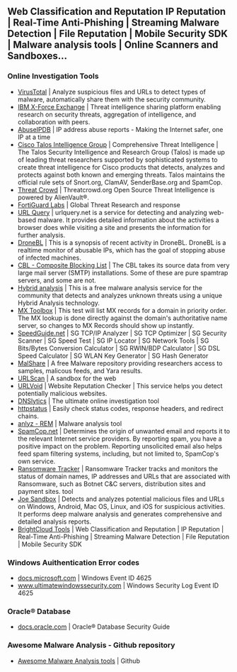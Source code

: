 ## Web Classification and Reputation IP Reputation | Real-Time Anti-Phishing | Streaming Malware Detection | File Reputation | Mobile Security SDK | Malware analysis tools | Online Scanners and Sandboxes...


### Online Investigation Tools
- <a href="https://www.virustotal.com/#/home/upload" title="https://www.virustotal.com/#/home/upload">VirusTotal</a> | Analyze suspicious files and URLs to detect types of malware, automatically share them with the security community.
- <a href="https://exchange.xforce.ibmcloud.com/" title="https://exchange.xforce.ibmcloud.com/">IBM X-Force Exchange</a> | Threat intelligence sharing platform enabling research on security threats, aggregation of intelligence, and collaboration with peers.
- <a href="https://www.abuseipdb.com/" title="https://www.abuseipdb.com/">AbuseIPDB</a> | IP address abuse reports - Making the Internet safer, one IP at a time
- <a href="https://talosintelligence.com/" title="https://talosintelligence.com/">Cisco Talos Intelligence Group</a> | Comprehensive Threat Intelligence | The Talos Security Intelligence and Research Group (Talos) is made up of leading threat researchers supported by sophisticated systems to create threat intelligence for Cisco products that detects, analyzes and protects against both known and emerging threats. Talos maintains the official rule sets of Snort.org, ClamAV, SenderBase.org and SpamCop.
- <a href="https://www.threatcrowd.org/" title="https://www.threatcrowd.org/">Threat Crowd</a> | Threatcrowd.org Open Source Threat Intelligence is powered by AlienVault®.
- <a href="https://fortiguard.com/" title="https://fortiguard.com/">FortiGuard Labs</a> | Global Threat Research and response
- <a href="https://urlquery.net/" title="https://urlquery.net/">URL Query</a> | urlquery.net is a service for detecting and analyzing web-based malware. It provides detailed information about the activities a browser does while visiting a site and presents the information for further analysis.
- <a href="https://dronebl.org/" title="https://dronebl.org/">DroneBL</a> | This is a synopsis of recent activity in DroneBL. DroneBL is a realtime monitor of abusable IPs, which has the goal of stopping abuse of infected machines. 
- <a href="https://www.abuseat.org/" title="https://www.abuseat.org/">CBL - Composite Blocking List</a> | The CBL takes its source data from very large mail server (SMTP) installations. Some of these are pure spamtrap servers, and some are not.
- <a href="https://www.hybrid-analysis.com/" title="https://www.hybrid-analysis.com/">Hybrid analysis</a> | This is a free malware analysis service for the community that detects and analyzes unknown threats using a unique Hybrid Analysis technology. 
- <a href="https://mxtoolbox.com/" title="https://mxtoolbox.com/">MX Toolbox</a> | This test will list MX records for a domain in priority order. The MX lookup is done directly against the domain's authoritative name server, so changes to MX Records should show up instantly.
- <a href="https://www.speedguide.net/sg_tools.php" title="https://www.speedguide.net/sg_tools.php">SpeedGuide.net</a> | SG TCP/IP Analyzer | SG TCP Optimizer | SG Security Scanner | SG Speed Test | SG IP Locator | SG Network Tools | SG Bits/Bytes Conversion Calculator | SG RWIN/BDP Calculator | SG DSL Speed Calculator | SG WLAN Key Generator | SG Hash Generator
- <a href="https://malshare.com/" title="https://malshare.com/">MalShare</a> | A free Malware repository providing researchers access to samples, malicous feeds, and Yara results.
- <a href="https://urlscan.io/" title="https://urlscan.io/">URLScan</a> | A sandbox for the web
- <a href="https://www.urlvoid.com/" title="https://www.urlvoid.com/">URLVoid</a> | Website Reputation Checker | This service helps you detect potentially malicious websites.
- <a href="https://dnslytics.com/" title="https://dnslytics.com/">DNSlytics</a> | The ultimate online investigation tool
- <a href="https://httpstatus.io/" title="https://httpstatus.io/">httpstatus</a> | Easily check status codes, response headers, and redirect chains.
- <a href="https://sandbox.anlyz.io/#!/malware-dashboard" title="https://sandbox.anlyz.io/#!/malware-dashboard">anlyz - REM</a> | Malware analysis tool
- <a href="https://www.spamcop.net/bl.shtml" title="https://www.spamcop.net/bl.shtml">SpamCop.net</a> | Determines the origin of unwanted email and reports it to the relevant Internet service providers. By reporting spam, you have a positive impact on the problem. Reporting unsolicited email also helps feed spam filtering systems, including, but not limited to, SpamCop's own service.
- <a href="https://ransomwaretracker.abuse.ch/" title="https://ransomwaretracker.abuse.ch/">Ransomware Tracker</a> | Ransomware Tracker tracks and monitors the status of domain names, IP addresses and URLs that are associated with Ransomware, such as Botnet C&C servers, distribution sites and payment sites. tool
- <a href="https://www.joesandbox.com/" title="https://www.joesandbox.com/">Joe Sandbox</a> | Detects and analyzes potential malicious files and URLs on Windows, Android, Mac OS, Linux, and iOS for suspicious activities. It performs deep malware analysis and generates comprehensive and detailed analysis reports.
- <a href="https://www.brightcloud.com/" title="https://www.brightcloud.com/">BrightCloud Tools</a> | Web Classification and Reputation | IP Reputation | Real-Time Anti-Phishing | Streaming Malware Detection | File Reputation | Mobile Security SDK

### Windows Auithentication Error codes
- <a href="https://docs.microsoft.com/en-us/windows/security/threat-protection/auditing/event-4625" title="https://docs.microsoft.com/en-us/windows/security/threat-protection/auditing/event-4625">docs.microsoft.com</a> | Windows Event ID 4625
- <a href="https://www.ultimatewindowssecurity.com/securitylog/encyclopedia/event.aspx?eventID=4625" title="https://www.ultimatewindowssecurity.com/securitylog/encyclopedia/event.aspx?eventID=4625">www.ultimatewindowssecurity.com</a> | Windows Security Log Event ID 4625

### Oracle® Database
- <a href="https://docs.oracle.com/cd/E18283_01/network.112/e16543/auditing.htm" title="https://docs.oracle.com/cd/E18283_01/network.112/e16543/auditing.htm">docs.oracle.com</a> | Oracle® Database Security Guide

### Awesome Malware Analysis - Github repository
- <a href="https://github.com/rshipp/awesome-malware-analysis" title="https://github.com/rshipp/awesome-malware-analysis">Awesome Malware Analysis tools</a> | Github

